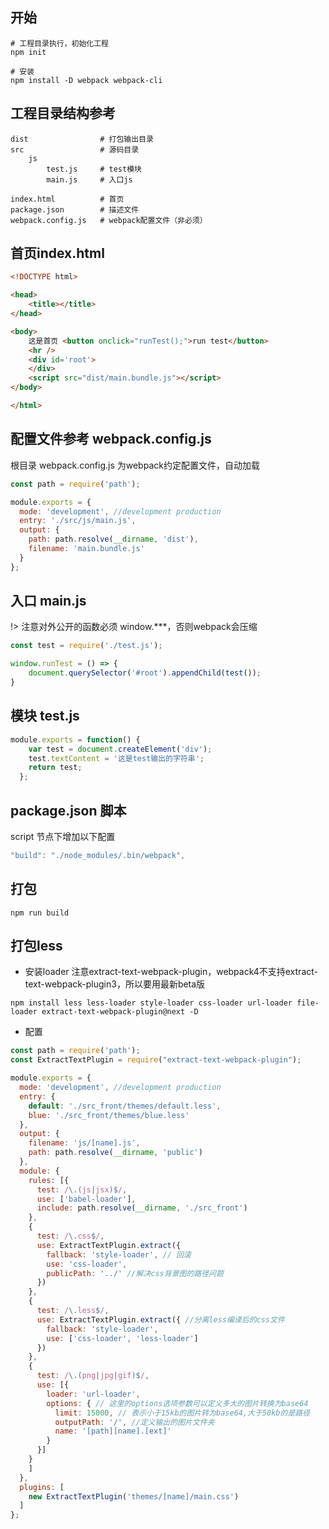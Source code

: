 ## 开始
```shell
# 工程目录执行，初始化工程
npm init

# 安装
npm install -D webpack webpack-cli
```

## 工程目录结构参考
```shell
dist                # 打包输出目录
src                 # 源码目录
    js
        test.js     # test模块
        main.js     # 入口js

index.html          # 首页
package.json        # 描述文件
webpack.config.js   # webpack配置文件（非必须）
```

## 首页index.html
```html
<!DOCTYPE html>

<head>
    <title></title>
</head>

<body>
    这是首页 <button onclick="runTest();">run test</button>
    <hr />
    <div id='root'>
    </div>
    <script src="dist/main.bundle.js"></script>
</body>

</html>
```

## 配置文件参考 webpack.config.js
根目录 webpack.config.js 为webpack约定配置文件，自动加载
```javascript
const path = require('path');

module.exports = {
  mode: 'development', //development production
  entry: './src/js/main.js',
  output: {
    path: path.resolve(__dirname, 'dist'),
    filename: 'main.bundle.js'
  }
};
```

## 入口 main.js
!> 注意对外公开的函数必须 window.***，否则webpack会压缩
```javascript
const test = require('./test.js');

window.runTest = () => {
    document.querySelector('#root').appendChild(test());
}
```

## 模块 test.js
```javascript
module.exports = function() {
    var test = document.createElement('div');
    test.textContent = '这是test输出的字符串';
    return test;
  };
```

## package.json 脚本
script 节点下增加以下配置
```javascript
"build": "./node_modules/.bin/webpack",
```

## 打包
```shell
npm run build
```

## 打包less

- 安装loader
注意extract-text-webpack-plugin，webpack4不支持extract-text-webpack-plugin3，所以要用最新beta版
```shell
npm install less less-loader style-loader css-loader url-loader file-loader extract-text-webpack-plugin@next -D
```

- 配置
```javascript
const path = require('path');
const ExtractTextPlugin = require("extract-text-webpack-plugin");

module.exports = {
  mode: 'development', //development production
  entry: {
    default: './src_front/themes/default.less',
    blue: './src_front/themes/blue.less'
  },
  output: {
    filename: 'js/[name].js',
    path: path.resolve(__dirname, 'public')
  },
  module: {
    rules: [{
      test: /\.(js|jsx)$/,
      use: ['babel-loader'],
      include: path.resolve(__dirname, './src_front')
    },
    {
      test: /\.css$/,
      use: ExtractTextPlugin.extract({
        fallback: 'style-loader', // 回滚
        use: 'css-loader',
        publicPath: '../' //解决css背景图的路径问题
      })
    },
    {
      test: /\.less$/,
      use: ExtractTextPlugin.extract({ //分离less编译后的css文件
        fallback: 'style-loader',
        use: ['css-loader', 'less-loader']
      })
    },
    {
      test: /\.(png|jpg|gif)$/,
      use: [{
        loader: 'url-loader',
        options: { // 这里的options选项参数可以定义多大的图片转换为base64
          limit: 15000, // 表示小于15kb的图片转为base64,大于50kb的是路径
          outputPath: '/', //定义输出的图片文件夹
          name: '[path][name].[ext]'
        }
      }]
    }
    ]
  },
  plugins: [
    new ExtractTextPlugin('themes/[name]/main.css')
  ]
};
```